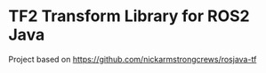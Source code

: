 TF2 Transform Library for ROS2 Java
===================================

Project based on https://github.com/nickarmstrongcrews/rosjava-tf
